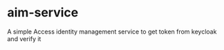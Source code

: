# aim-service

A simple Access identity management service to get token from keycloak and verify it



